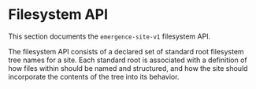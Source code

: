 # Filesystem API

This section documents the `emergence-site-v1` filesystem API.

The filesystem API consists of a declared set of standard root filesystem tree names for a site. Each standard root is associated with a definition of how files within should be named and structured, and how the site should incorporate the contents of the tree into its behavior.
